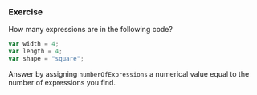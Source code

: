 ### Exercise

How many expressions are in the following code?

```js
var width = 4;
var length = 4;
var shape = "square";
```

Answer by assigning `numberOfExpressions` a numerical value equal to the number of expressions you find.
